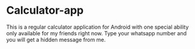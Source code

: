 # Calculator-app

This is a regular calculator application for Android with one special ability only available for my friends right now.
Type your whatsapp number and you will get a hidden message from me.

